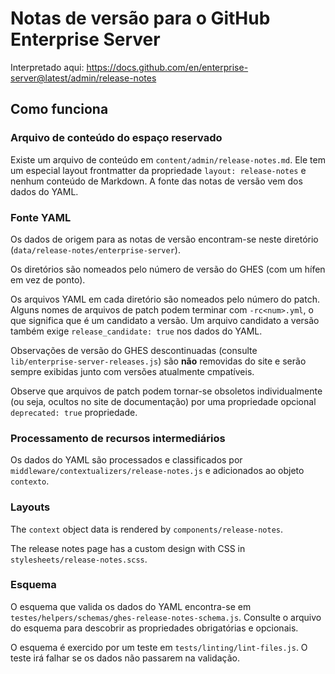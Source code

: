 # Notas de versão para o GitHub Enterprise Server

Interpretado aqui: https://docs.github.com/en/enterprise-server@latest/admin/release-notes

## Como funciona

### Arquivo de conteúdo do espaço reservado

Existe um arquivo de conteúdo em `content/admin/release-notes.md`. Ele tem um especial layout frontmatter da propriedade `layout: release-notes` e nenhum conteúdo de Markdown. A fonte das notas de versão vem dos dados do YAML.

### Fonte YAML

Os dados de origem para as notas de versão encontram-se neste diretório (`data/release-notes/enterprise-server`).

Os diretórios são nomeados pelo número de versão do GHES (com um hífen em vez de ponto).

Os arquivos YAML em cada diretório são nomeados pelo número do patch. Alguns nomes de arquivos de patch podem terminar com `-rc<num>.yml`, o que significa que é um candidato a versão. Um arquivo candidato a versão também exige `release_candidate: true` nos dados do YAML.

Observações de versão do GHES descontinuadas (consulte `lib/enterprise-server-releases.js`) são **não** removidas do site e serão sempre exibidas junto com versões atualmente cmpatíveis.

Observe que arquivos de patch podem tornar-se obsoletos individualmente (ou seja, ocultos no site de documentação) por uma propriedade opcional `deprecated: true` propriedade.

### Processamento de recursos intermediários

Os dados do YAML são processados e classificados por `middleware/contextualizers/release-notes.js` e adicionados ao objeto `contexto`.

### Layouts

The `context` object data is rendered by `components/release-notes`.

The release notes page has a custom design with CSS in `stylesheets/release-notes.scss`.

### Esquema

O esquema que valida os dados do YAML encontra-se em `testes/helpers/schemas/ghes-release-notes-schema.js`. Consulte o arquivo do esquema para descobrir as propriedades obrigatórias e opcionais.

O esquema é exercido por um teste em `tests/linting/lint-files.js`. O teste irá falhar se os dados não passarem na validação.
